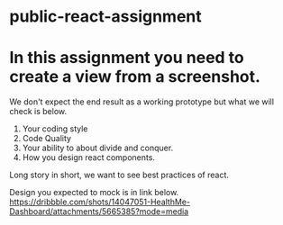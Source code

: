 # public-react-assignment

# In this assignment you need to create a view from a screenshot. 
We don't expect the end result as a working prototype but what we will check is below.

1. Your coding style
2. Code Quality
3. Your ability to about divide and conquer.
4. How you design react components.

Long story in short, we want to see best practices of react.

Design you expected to mock is in link below.
https://dribbble.com/shots/14047051-HealthMe-Dashboard/attachments/5665385?mode=media
